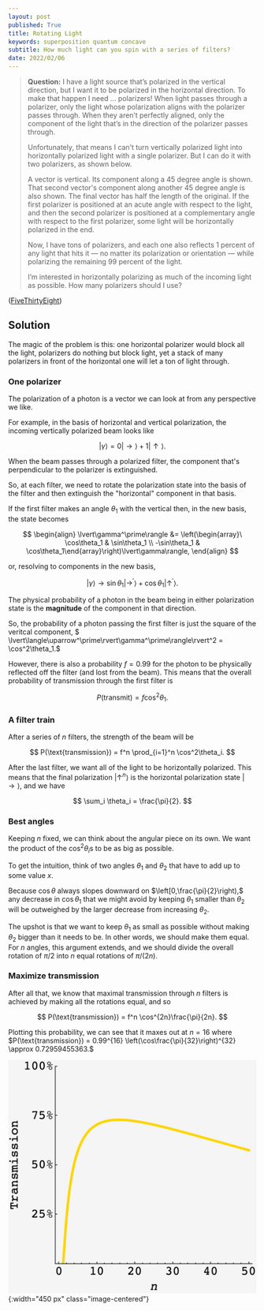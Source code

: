 ```yaml
---
layout: post
published: True
title: Rotating Light
keywords: superposition quantum concave
subtitle: How much light can you spin with a series of filters?
date: 2022/02/06
---
```


>**Question:** I have a light source that’s polarized in the vertical direction, but I want it to be polarized in the horizontal direction. To make that happen I need … polarizers! When light passes through a polarizer, only the light whose polarization aligns with the polarizer passes through. When they aren’t perfectly aligned, only the component of the light that’s in the direction of the polarizer passes through.
>
>Unfortunately, that means I can’t turn vertically polarized light into horizontally polarized light with a single polarizer. But I can do it with two polarizers, as shown below.
>
>A vector is vertical. Its component along a 45 degree angle is shown. That second vector's component along another 45 degree angle is also shown. The final vector has half the length of the original.
If the first polarizer is positioned at an acute angle with respect to the light, and then the second polarizer is positioned at a complementary angle with respect to the first polarizer, some light will be horizontally polarized in the end.
>
>Now, I have tons of polarizers, and each one also reflects 1 percent of any light that hits it — no matter its polarization or orientation — while polarizing the remaining 99 percent of the light.
>
>I’m interested in horizontally polarizing as much of the incoming light as possible. How many polarizers should I use?

<!--more-->

([FiveThirtyEight](https://fivethirtyeight.com/features/a-riddle-that-will-make-you-scream/))

## Solution

The magic of the problem is this: one horizontal polarizer would block all the light, polarizers do nothing but block light, yet a stack of many polarizers in front of the horizontal one will let a ton of light through.

### One polarizer

The polarization of a photon is a vector we can look at from any perspective we like. 

For example, in the basis of horizontal and vertical polarization, the incoming vertically polarized beam looks like

$$ \lvert\gamma\rangle = 0\lvert\rightarrow\rangle + 1\lvert\uparrow\rangle. $$ 

When the beam passes through a polarized filter, the component that's perpendicular to the polarizer is extinguished.  

So, at each filter, we need to rotate the polarization state into the basis of the filter and then extinguish the "horizontal" component in that basis. 

If the first filter makes an angle $\theta_1$ with the vertical then, in the new basis, the state becomes

$$
\begin{align}
\lvert\gamma^\prime\rangle &= \left(\begin{array}\ \cos\theta_1 & \sin\theta_1 \\ -\sin\theta_1 & \cos\theta_1\end{array}\right)\lvert\gamma\rangle,
\end{align}
$$

or, resolving to components in the new basis, 

$$ \lvert\gamma\rangle \longrightarrow \sin\theta_1\lvert\rightarrow^\prime\rangle + \cos\theta_1\lvert\uparrow^\prime\rangle. $$

The physical probability of a photon in the beam being in either polarization state is the **magnitude** of the component in that direction. 

So, the probability of a photon passing the first filter is just the square of the veritcal component, $ \lvert\langle\uparrow^\prime\rvert\gamma^\prime\rangle\rvert^2 = \cos^2\theta_1.$

However, there is also a probability $f = 0.99$ for the photon to be physically reflected off the filter (and lost from the beam). This means that the overall probability of transmission through the first filter is 

$$ P(\text{transmit}) = f\cos^2\theta_1. $$

### A filter train

After a series of $n$ filters, the strength of the beam will be

$$ P(\text{transmission}) = f^n \prod_{i=1}^n \cos^2\theta_i. $$

After the last filter, we want all of the light to be horizontally polarized. This means that the final polarization $\lvert\uparrow^n\rangle$ is the horizontal polarization state $\lvert\rightarrow\rangle,$ and we have

$$ \sum_i \theta_i = \frac{\pi}{2}. $$

### Best angles

Keeping $n$ fixed, we can think about the angular piece on its own. We want the product of the $\cos^2\theta_i$s to be as big as possible.

To get the intuition, think of two angles $\theta_1$ and $\theta_2$ that have to add up to some value $x.$ 

Because $\cos\theta$ always slopes downward on $\left[0,\frac{\pi}{2}\right),$ any decrease in $\cos\theta_1$ that we might avoid by keeping $\theta_1$ smaller than $\theta_2$ will be outweighed by the larger decrease from increasing $\theta_2.$ 

The upshot is that we want to keep $\theta_1$ as small as possible without making $\theta_2$ bigger than it needs to be. In other words, we should make them equal. For $n$ angles, this argument extends, and we should divide the overall rotation of $\pi/2$ into $n$ equal rotations of $\pi/(2n).$

### Maximize transmission

After all that, we know that maximal transmission through $n$ filters is achieved by making all the rotations equal, and so

$$ P(\text{transmission}) = f^n \cos^{2n}\frac{\pi}{2n}. $$

Plotting this probability, we can see that it maxes out at $n=16$ where $P(\text{transmission}) = 0.99^{16} \left(\cos\frac{\pi}{32}\right)^{32} \approx 0.72959455363.$

![](/img/2022-02-06-rotating-light.JPG){:width="450 px" class="image-centered"}


<br>
